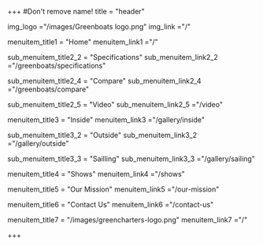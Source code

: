 +++
#Don't remove name!
title = "header"

img_logo ="/images/Greenboats logo.png"
img_link ="/"

menuitem_title1 = "Home"
menuitem_link1 ="/"



sub_menuitem_title2_2 = "Specifications"
sub_menuitem_link2_2 ="/greenboats/specifications"


sub_menuitem_title2_4 = "Compare"
sub_menuitem_link2_4 ="/greenboats/compare"

sub_menuitem_title2_5 = "Video"
sub_menuitem_link2_5 ="/video"

menuitem_title3 = "Inside"
menuitem_link3 ="/gallery/inside"

sub_menuitem_title3_2 = "Outside"
sub_menuitem_link3_2 ="/gallery/outside"

sub_menuitem_title3_3 = "Sailling"
sub_menuitem_link3_3 ="/gallery/sailing"

menuitem_title4 = "Shows"
menuitem_link4 ="/shows"

menuitem_title5 = "Our Mission"
menuitem_link5 ="/our-mission"

menuitem_title6 = "Contact Us"
menuitem_link6 ="/contact-us"

menuitem_title7 = "/images/greencharters-logo.png"
menuitem_link7 ="/"


+++